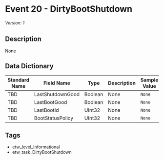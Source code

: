 # Event 20 - DirtyBootShutdown
###### Version: 1

## Description
None

## Data Dictionary
|Standard Name|Field Name|Type|Description|Sample Value|
|---|---|---|---|---|
|TBD|LastShutdownGood|Boolean|None|`None`|
|TBD|LastBootGood|Boolean|None|`None`|
|TBD|LastBootId|UInt32|None|`None`|
|TBD|BootStatusPolicy|UInt32|None|`None`|

## Tags
* etw_level_Informational
* etw_task_DirtyBootShutdown